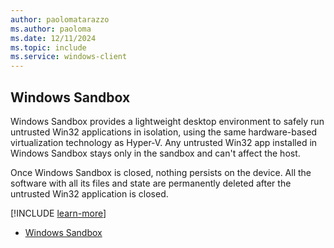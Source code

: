 ```yaml
---
author: paolomatarazzo
ms.author: paoloma
ms.date: 12/11/2024
ms.topic: include
ms.service: windows-client
---
```


## Windows Sandbox

Windows Sandbox provides a lightweight desktop environment to safely run untrusted Win32 applications in isolation, using the same hardware-based virtualization technology as Hyper-V. Any untrusted Win32 app installed in Windows Sandbox stays only in the sandbox and can't affect the host.

Once Windows Sandbox is closed, nothing persists on the device. All the software with all its files and state are permanently deleted after the untrusted Win32 application is closed.

[!INCLUDE [learn-more](learn-more.md)]

- [Windows Sandbox](/windows/security/application-security/application-isolation/windows-sandbox)
